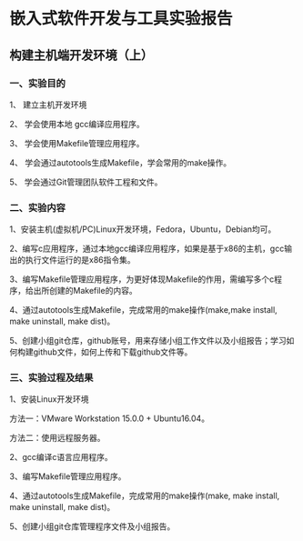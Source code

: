 # 嵌入式软件开发与工具实验报告
## 构建主机端开发环境（上）
### 一、实验目的
1、	建立主机开发环境

2、	学会使用本地 gcc编译应用程序。

3、	学会使用Makefile管理应用程序。

4、	学会通过autotools生成Makefile，学会常用的make操作。

5、	学会通过Git管理团队软件工程和文件。

### 二、实验内容
1、安装主机(虚拟机/PC)Linux开发环境，Fedora，Ubuntu，Debian均可。

2、编写c应用程序，通过本地gcc编译应用程序，如果是基于x86的主机，gcc输出的执行文件运行的是x86指令集。

3、编写Makefile管理应用程序，为更好体现Makefile的作用，需编写多个c程序，给出所创建的Makefile的内容。

4、通过autotools生成Makefile，完成常用的make操作(make,make install, make uninstall, make dist)。

5、创建小组git仓库，github账号，用来存储小组工作文件以及小组报告；学习如何构建github文件，如何上传和下载github文件等。

### 三、实验过程及结果
1、安装Linux开发环境

方法一：VMware Workstation 15.0.0 + Ubuntu16.04。

方法二：使用远程服务器。

2、gcc编译c语言应用程序。

3、编写Makefile管理应用程序。

4、通过autotools生成Makefile，完成常用的make操作(make, make install, make uninstall, make dist)。

5、创建小组git仓库管理程序文件及小组报告。